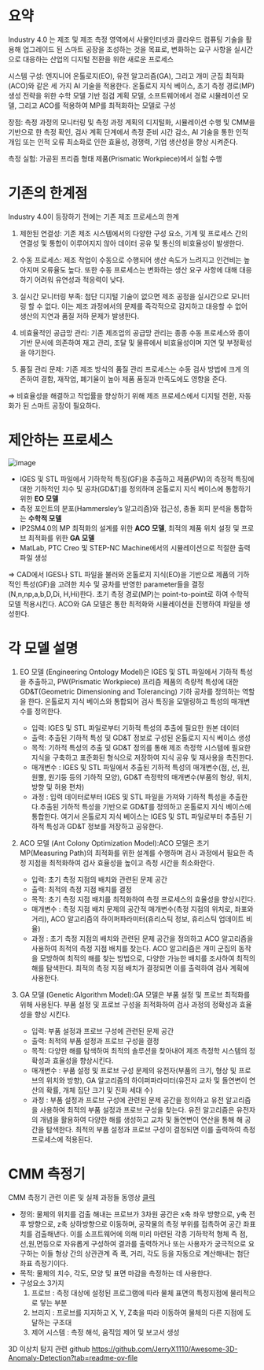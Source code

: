 # **요약**
Industry 4.0 는 제조 및 제조 측정 영역에서 사물인터넷과 클라우드 컴퓨팅 기술을 활용해 업그레이드 된 스마트 공장을 조성하는 것을 목표로, 변화하는 요구 사항을 실시간으로 대응하는 산업의 디지털 전환을 위한 새로운 프로세스

시스템 구성: 엔지니어 온톨로지(EO), 유전 알고리즘(GA), 그리고 개미 군집 최적화(ACO)와 같은 세 가지 AI 기술을 적용한다. 온톨로지 지식 베이스, 초기 측정 경로(MP) 생성 전략을 위한 수학 모델 기반 점검 계획 모델, 소프트웨어에서 경로 시뮬레이션 모델, 그리고 ACO를 적용하여 MP를 최적화하는 모델로 구성 

장점: 측정 과정의 모니터링 및 측정 과정 계획의 디지털화, 시뮬레이션 수행 및 CMM을 기반으로 한 측정 확인, 검사 계획 단계에서 측정 준비 시간 감소, AI 기술을 통한 인적 개입 또는 인적 오류 최소화로 인한 효율성, 경쟁력, 기업 생산성을 향상 시켜준다.

측정 실험: 가공된 프리즘 형태 제품(Prismatic Workpiece)에서 실험 수행

# **기존의 한계점**
Industry 4.0이 등장하기 전에는 기존 제조 프로세스의 한계
1. 제한된 연결성: 기존 제조 시스템에서의 다양한 구성 요소, 기계 및 프로세스 간의 연결성 및 통합이 이루어지지 않아 데이터 공유 및 통신의 비효율성이 발생한다.

2. 수동 프로세스: 제조 작업이 수동으로 수행되어 생산 속도가 느려지고 인건비는 높아지며 오류율도 높다. 또한 수동 프로세스는 변화하는 생산 요구 사항에 대해 대응하기 어려워 유연성과 적응력이 낮다.

3. 실시간 모니터링 부족: 첨단 디지털 기술이 없으면 제조 공정을 실시간으로 모니터링 할 수 없다. 이는 제조 과정에서의 문제를 즉각적으로 감지하고 대응할 수 없어 생산의 지연과 품질 저하 문제가 발생한다.

4. 비효율적인 공급망 관리: 기존 제조업의 공급망 관리는 종종 수동 프로세스와 종이 기반 문서에 의존하여 재고 관리, 조달 및 물류에서 비효율성이며 지연 및 부정확성을 야기한다.

5. 품질 관리 문제: 기존 제조 방식의 품질 관리 프로세스는 수동 검사 방법에 크게 의존하여 결함, 재작업, 폐기율이 높아 제품 품질과 만족도에도 영향을 준다.

⇒ 비효율성을 해결하고 작업률을 향상하기 위해 제조 프로세스에서 디지털 전환, 자동화가 된 스마트 공장이 필요하다.


# **제안하는 프로세스**
![image](https://github.com/qor6/paper/assets/87318054/4baf5b67-6acd-444f-af10-40885e7c9628)

- IGES 및 STL 파일에서 기하학적 특징(GF)을 추출하고 제품(PW)의 측정적 특징에 대한 기하적인 치수 및 공차(GD&T)를 정의하며 온톨로지 지식 베이스에 통합하기 위한 **EO 모델**
- 측정 포인트의 분포(Hammersley’s 알고리즘)와 접근성, 충돌 회피 분석을 통합하는 **수학적 모델**
- IP2SM4.0의 MP 최적화의 설계를 위한 **ACO 모델**, 최적의 제품 위치 설정 및 프로브 최적화를 위한 **GA 모델**
- MatLab, PTC Creo 및 STEP-NC Machine에서의 시뮬레이션으로 적절한 출력 파일 생성

⇒ CAD에서 IGES나 STL 파일을 불러와 온톨로지 지식(EO)을 기반으로 제품의 기하적인 특성(GF)을 고려한 치수 및 공차를 반영한 parameter들을 결정 (N,n,np,a,b,D,Di, H,Hi)한다.
초기 측정 경로(MP)는 point-to-point로 하여 수학적 모델 적용시킨다. ACO와 GA 모델은 통한 최적화와 시뮬레이션을 진행하여 파일을 생성한다.

# 각 모델 설명
1. EO 모델 (Engineering Ontology Model)은 IGES 및 STL 파일에서 기하적 특성을 추출하고, PW(Prismatic Workpiece) 프리즘 제품의 측량적 특성에 대한 GD&T(Geometric Dimensioning and Tolerancing) 기하 공차를 정의하는 역할을 한다. 온톨로지 지식 베이스와 통합되어 검사 특징을 모델링하고 특성의 매개변수를 정의한다.
   - 입력: IGES 및 STL 파일로부터 기하적 특성의 추출에 필요한 원본 데이터
   - 출력: 추출된 기하적 특성 및 GD&T 정보로 구성된 온톨로지 지식 베이스 생성
   - 목적: 기하적 특성의 추출 및 GD&T 정의를 통해 제조 측정학 시스템에 필요한 지식을 구축하고 표준화된 형식으로 저장하여 지식 공유 및 재사용을 촉진한다.
   - 매개변수 : IGES 및 STL 파일에서 추출된 기하적 특성의 매개변수(점, 선, 원, 원뿔, 원기둥 등의 기하적 모양), GD&T 측정학의 매개변수(부품의 형상, 위치, 방향 및 허용 편차)
   - 과정 : 입력 데이터로부터 IGES 및 STL 파일을 가져와 기하적 특성을 추출한다.추출된 기하적 특성을 기반으로 GD&T를 정의하고 온톨로지 지식 베이스에 통합한다. 여기서 온톨로지 지식 베이스는 IGES 및 STL 파일로부터 추출된 기하적 특성과 GD&T 정보를 저장하고 공유한다.

2. ACO 모델 (Ant Colony Optimization Model):ACO 모델은 초기 MP(Measuring Path)의 최적화를 위한 설계를 수행하며 검사 과정에서 필요한 측정 지점을 최적화하여 검사 효율성을 높이고 측정 시간을 최소화한다.
   - 입력: 초기 측정 지점의 배치와 관련된 문제 공간
   - 출력: 최적의 측정 지점 배치를 결정
   - 목적: 초기 측정 지점 배치를 최적화하여 측정 프로세스의 효율성을 향상시킨다.
   - 매개변수 : 측정 지점 배치 문제의 공간적 매개변수(측정 지점의 위치로, 좌표와 거리), ACO 알고리즘의 하이퍼파라미터(휴리스틱 정보, 휴리스틱 업데이트 비율)
   - 과정 : 초기 측정 지점의 배치와 관련된 문제 공간을 정의하고 ACO 알고리즘을 사용하여 최적의 측정 지점 배치를 찾는다. ACO 알고리즘은 개미 군집의 동작을 모방하여 최적의 해를 찾는 방법으로, 다양한 가능한 배치를 조사하여 최적의 해를 탐색한다. 최적의 측정 지점 배치가 결정되면 이를 출력하여 검사 계획에 사용한다.

3. GA 모델 (Genetic Algorithm Model):GA 모델은 부품 설정 및 프로브 최적화를 위해 사용된다. 부품 설정 및 프로브 구성을 최적화하여 검사 과정의 정확성과 효율성을 향상 시킨다.
   - 입력: 부품 설정과 프로브 구성에 관련된 문제 공간
   - 출력: 최적의 부품 설정과 프로브 구성을 결정
   - 목적: 다양한 해를 탐색하여 최적의 솔루션을 찾아내어 제조 측정학 시스템의 정확성과 효율성을 향상시킨다.
   - 매개변수 : 부품 설정 및 프로브 구성 문제의 유전자(부품의 크기, 형상 및 프로브의 위치와 방향), GA 알고리즘의 하이퍼파라미터(유전자 교차 및 돌연변이 연산의 확률, 개체 집단 크기 및 진화 세대 수)
   - 과정 : 부품 설정과 프로브 구성에 관련된 문제 공간을 정의하고 유전 알고리즘을 사용하여 최적의 부품 설정과 프로브 구성을 찾는다. 유전 알고리즘은 유전자의 개념을 활용하여 다양한 해를 생성하고 교차 및 돌연변이 연산을 통해 해 공간을 탐색한다. 최적의 부품 설정과 프로브 구성이 결정되면 이를 출력하여 측정 프로세스에 적용된다.
   
# CMM 측정기
CMM 측정기 관련 이론 및 실제 과정들 동영상 [클릭](https://www.youtube.com/playlist?list=PLUr89Kt4dKL_EG0FLIcY6l4CU3HshlFBU)

- 정의: 물체의 위치를 검출 해내는 프로브가 3차원 공간은 x축 좌우 방향으로, y축 전후 방향으로, z축 상하방향으로 이동하며, 공작물의 측정 부위를 접촉하여 공간 좌표치를 검출해낸다. 이를 소프트웨어에 의해 미리 마련된 각종 기하학적 형체 즉 점,선,원,면등으로 자유롭게 구성하여 결과를 출력하거나 또는 사용자가 궁극적으로 요구하는 이들 형상 간의 상관관계 즉 폭, 거리, 각도 등을 자동으로 계산해내는 첨단 좌표 측정기이다.
- 목적: 물체의 치수, 각도, 모양 및 표면 마감을 측정하는 데 사용한다.
- 구성요소 3가지
    1. 프로브 : 측정 대상에 설정된 프로그램에 따라 물체 표면의 특정지점에 물리적으로 닿는 부분
    2. 브리지 : 프로브를 지지하고 X, Y, Z축을 따라 이동하여 물체의 다른 지점에 도달하는 구조대
    3. 제어 시스템 : 측정 해석, 움직임 제어 및 보고서 생성

3D 이상치 탐지 관련 github
https://github.com/JerryX1110/Awesome-3D-Anomaly-Detection?tab=readme-ov-file
